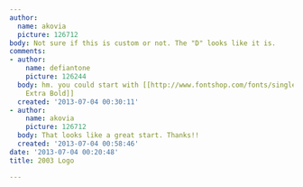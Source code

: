 ```yaml
---
author:
  name: akovia
  picture: 126712
body: Not sure if this is custom or not. The "D" looks like it is.
comments:
- author:
    name: defiantone
    picture: 126244
  body: hm. you could start with [[http://www.fontshop.com/fonts/singles/emigre/matrix_ii_extra_bold_ot/|Matrix
    Extra Bold]]
  created: '2013-07-04 00:30:11'
- author:
    name: akovia
    picture: 126712
  body: That looks like a great start. Thanks!!
  created: '2013-07-04 00:58:46'
date: '2013-07-04 00:20:48'
title: 2003 Logo

---
```

